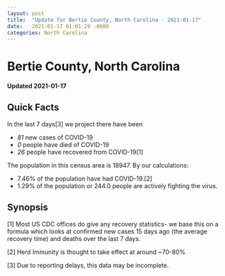 ```yaml
---
layout: post
title:  "Update for Bertie County, North Carolina - 2021-01-17"
date:   2021-01-17 01:01:29 -0600
categories: North Carolina
---
```


# Bertie County, North Carolina
#### Updated 2021-01-17

## Quick Facts

In the last 7 days[3] we project there have been
- *81* new cases of COVID-19
- *0* people have died of COVID-19
- *26* people have recovered from COVID-19[1]

The population in this census area is 18947. By our calculations:
- 7.46% of the population have had COVID-19.[2]
- 1.29% of the population or 244.0 people are actively fighting the virus.

## Synopsis




[1] Most US CDC offices do give any recovery statistics- we base this on a formula which looks at confirmed new cases
15 days ago (the average recovery time) and deaths over the last 7 days.

[2] Herd Immunity is thought to take effect at around ~70-80%

[3] Due to reporting delays, this data may be incomplete.
 
    